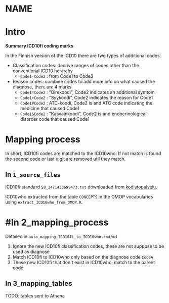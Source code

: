 # NAME

# Intro



**Summary ICD10fi coding marks**

In the Finnish version of the ICD10 there are two types of additional codes.

- Classification codes: decrive ranges of codes other than the conventional ICD10 herarchy
    - `Code1-Code2` : from Code1 to Code2
- Reason codes: combine codes to add more info on what caused the diagnose, there are 4 marks
   - `Code1*Code2` : ”Oirekoodi”, Code2 indicates an additional symtom
   - `Code1+Code2` : ”Syykoodi”, Code2 indicates the reason for Code1
   - `Code1#Code2` : ATC-koodi, Code2 is and ATC code indicating the medicine that caused Code1
   - `Code1&Code2` : ”Kasvainkoodi”, Code2 is and endocrinological disorder code that caused Code1




# Mapping process
In short, ICD10fi codes are matched to the  ICD10who. If not match is found the second code or last digit are removed util they match. 

## In `1_source_files`
ICD10fi standard `58_1471433699473.txt` downloaded from [kodistopalvelu](https://91.202.112.142/codeserver/pages/classification-view-page.xhtml?classificationKey=23). 

ICD10who extracted from the table `CONCEPTS` in the OMOP vocabularies using `extract_ICD10who_from_OMOP.R`. 

# #In 2_mapping_process
Detailed in `auto_mapping_ICD10fi_to_ICD10who.rmd/md`

1. Ignore the new ICD10fi classification codes, these are not suppose to be used as diagnose
2. Match ICD10fi to ICD10who only based on the diagnose code `CodeA`
3. These new ICD10fi that don't exist in ICD10who, match to the parent code


## In 3_mapping_tables
TODO: tables sent to Athena
